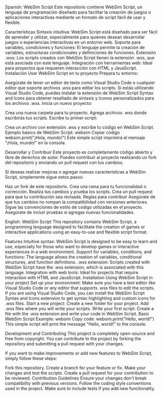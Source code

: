 Spanish:
WebSim Script
Este repositorio contiene WebSim Script, un lenguaje de programación diseñado para facilitar la creación de juegos o aplicaciones interactivas mediante un formato de script fácil de usar y flexible.

Características
Sintaxis intuitiva: WebSim Script está diseñado para ser fácil de aprender y utilizar, especialmente para quienes desean desarrollar juegos o experiencias interactivas en un entorno web.
Soporte para variables, condiciones y funciones: El lenguaje permite la creación de variables, estructuras condicionales y definiciones de funciones.
Extensión .wss: Los scripts creados con WebSim Script tienen la extensión .wss, que está asociada con este lenguaje.
Integración con herramientas web: Ideal para proyectos que requieren interacción con HTML y JavaScript.
Instalación
Usar WebSim Script en tu proyecto
Prepara tu entorno:

Asegúrate de tener un editor de texto como Visual Studio Code o cualquier editor que soporte archivos .wss para editar los scripts.
Si estás utilizando Visual Studio Code, puedes instalar la extensión de WebSim Script Syntax and Icons para obtener resaltado de sintaxis y íconos personalizados para los archivos .wss.
Inicia un nuevo proyecto:

Crea una nueva carpeta para tu proyecto.
Agrega archivos .wss donde escribirás tus scripts.
Escribe tu primer script:

Crea un archivo con extensión .wss y escribe tu código en WebSim Script.
Ejemplo básico de WebSim Script:
websim
Copiar código
websim.print("¡Hola, mundo!")
Este simple script imprimirá el mensaje "¡Hola, mundo!" en la consola.

Desarrollar y Contribuir
Este proyecto es completamente código abierto y libre de derechos de autor. Puedes contribuir al proyecto realizando un fork del repositorio y enviando un pull request con tus cambios.

Si deseas realizar mejoras o agregar nuevas características a WebSim Script, simplemente sigue estos pasos:

Haz un fork de este repositorio.
Crea una rama para tu funcionalidad o corrección.
Realiza tus cambios y prueba los scripts.
Crea un pull request para que tu contribución sea revisada.
Reglas para contribuir
Asegúrate de que tus cambios no rompan la compatibilidad con versiones anteriores.
Sigue las convenciones de estilo de código utilizadas en el proyecto.
Asegúrate de incluir pruebas si agregas nuevas funcionalidades.

English:
WebSim Script
This repository contains WebSim Script, a programming language designed to facilitate the creation of games or interactive applications using an easy-to-use and flexible script format.

Features
Intuitive syntax: WebSim Script is designed to be easy to learn and use, especially for those who want to develop games or interactive experiences in a web environment.
Support for variables, conditions, and functions: The language allows the creation of variables, conditional structures, and function definitions.
.wss extension: Scripts created with WebSim Script have the .wss extension, which is associated with this language.
Integration with web tools: Ideal for projects that require interaction with HTML and JavaScript.
Installation
Using WebSim Script in your project
Set up your environment:
Make sure you have a text editor like Visual Studio Code or any editor that supports .wss files to edit the scripts.
If you are using Visual Studio Code, you can install the WebSim Script Syntax and Icons extension to get syntax highlighting and custom icons for .wss files.
Start a new project:
Create a new folder for your project.
Add .wss files where you will write your scripts.
Write your first script:
Create a file with the .wss extension and write your code in WebSim Script.
Basic WebSim Script Example:
websim
Copy code:
websim.print("Hello, world!")
This simple script will print the message "Hello, world!" to the console.

Development and Contributing
This project is completely open-source and free from copyright. You can contribute to the project by forking the repository and submitting a pull request with your changes.

If you want to make improvements or add new features to WebSim Script, simply follow these steps:

Fork this repository.
Create a branch for your feature or fix.
Make your changes and test the scripts.
Create a pull request for your contribution to be reviewed.
Contribution Guidelines
Ensure your changes don't break compatibility with previous versions.
Follow the coding style conventions used in the project.
Make sure to include tests if you add new functionality.

